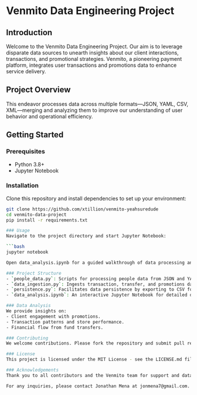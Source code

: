 # Venmito Data Engineering Project

## Introduction
Welcome to the Venmito Data Engineering Project. Our aim is to leverage disparate data sources to unearth insights about our client interactions, transactions, and promotional strategies. Venmito, a pioneering payment platform, integrates user transactions and promotions data to enhance service delivery.

## Project Overview
This endeavor processes data across multiple formats—JSON, YAML, CSV, XML—merging and analyzing them to improve our understanding of user behavior and operational efficiency.

## Getting Started
### Prerequisites
- Python 3.8+
- Jupyter Notebook

### Installation
Clone this repository and install dependencies to set up your environment:
```bash
git clone https://github.com/xtillion/venmito-yeahsuredude
cd venmito-data-project
pip install -r requirements.txt

### Usage
Navigate to the project directory and start Jupyter Notebook:

```bash
jupyter notebook

Open data_analysis.ipynb for a guided walkthrough of data processing and analysis.

### Project Structure
- `people_data.py`: Scripts for processing people data from JSON and YAML.
- `data_ingestion.py`: Ingests transaction, transfer, and promotions data.
- `persistence.py`: Facilitates data persistence by exporting to CSV format.
- `data_analysis.ipynb`: An interactive Jupyter Notebook for detailed data analysis.

### Data Analysis
We provide insights on:
- Client engagement with promotions.
- Transaction patterns and store performance.
- Financial flow from fund transfers.

### Contributing
We welcome contributions. Please fork the repository and submit pull requests for review.

### License
This project is licensed under the MIT License - see the LICENSE.md file for details.

### Acknowledgements
Thank you to all contributors and the Venmito team for support and data provision.

For any inquiries, please contact Jonathan Mena at jonmena7@gmail.com.